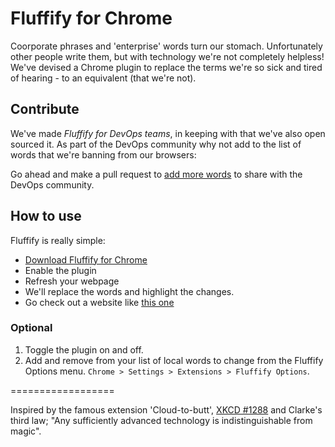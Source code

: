 Fluffify for Chrome
==================

Coorporate phrases and 'enterprise' words turn our stomach. Unfortunately other people write them, but with technology we're not completely helpless! We've devised a Chrome plugin to replace the terms we're so sick and tired of hearing - to an equivalent (that we're not).

## Contribute

We've made *Fluffify for DevOps teams*, in keeping with that we've also open sourced it. As part of the DevOps community why not add to the list of words that we're banning from our browsers: 

Go ahead and make a pull request to [add more words](https://github.com/serverdensity/Fluffify/tree/master/fluffify/data) to share with the DevOps community.

## How to use

Fluffify is really simple:

* [Download Fluffify for Chrome](https://chrome.google.com/webstore/detail/fluffify/mmihnpeogpiailhfefflbeannjgimapg)
* Enable the plugin
* Refresh your webpage
* We'll replace the words and highlight the changes.
* Go check out a website like [this one](http://www.kimballgroup.com/category/business-intelligence-and-data-warehouse-articles/)

### Optional

1. Toggle the plugin on and off.
2. Add and remove from your list of local words to change from the Fluffify Options menu. `Chrome > Settings > Extensions > Fluffify Options`.

==================

Inspired by the famous extension 'Cloud-to-butt', [XKCD #1288](http://xkcd.com/1288/) and Clarke's third law; "Any sufficiently advanced technology is indistinguishable from magic".
